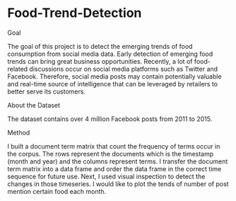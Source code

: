 # Food-Trend-Detection
Goal

The goal of this project is to detect the emerging trends of food consumption from social media data.
Early detection of emerging food trends can bring great business opportunities. Recently, a lot of food-related discussions occur on social media platforms such as Twitter and Facebook. Therefore, social media posts may contain potentially valuable and real-time source of intelligence that can be leveraged by retailers to better serve its customers.

About the Dataset

The dataset contains over 4 million Facebook posts from 2011 to 2015.

Method

I built a document term matrix that count the frequency of terms occur in the corpus. The rows represent the documents which is the timestamp (month and year) and the columns represent terms. I transfer the document term matrix into a data frame and order the data frame in the correct time sequence for future use. Next, I used visual inspection to detect the changes in those timeseries. I would like to plot the tends of number of post mention certain food each month.
